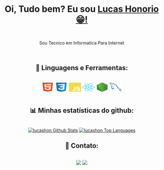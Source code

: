 <div>
  <h1 align="center">
    Oi, Tudo bem? Eu sou 
    <a href="https://www.linkedin.com/in/lucas-honorio-40a624295/" target="_blank">Lucas Honorio 😁!</a>
  </h1><br>
  <div align="center">
    <p>Sou Tecnico em Informatica Para Internet </p>
  </div>
</div>

<div align="center" valign="top"><br>
  <h2>🚀 Linguagens e Ferramentas:</h2><br>
  <img align="center" alt="HTML" height="30" width="40" src="https://raw.githubusercontent.com/devicons/devicon/master/icons/html5/html5-original.svg">
  <img align="center" alt="CSS" height="30" width="40" src="https://raw.githubusercontent.com/devicons/devicon/master/icons/css3/css3-original.svg">
  <img align="center" alt="Js" height="30" width="40" src="https://raw.githubusercontent.com/devicons/devicon/master/icons/javascript/javascript-plain.svg">
  <img align="center" alt="React" height="30" width="40" src="https://github.com/devicons/devicon/blob/master/icons/react/react-original.svg">  
  <img align="center" alt="nodejs" height="30" width="40" src="https://raw.githubusercontent.com/devicons/devicon/master/icons/nodejs/nodejs-original.svg">
  <img align="center" alt="mySQL" height="30" width="40" src="https://github.com/devicons/devicon/blob/master/icons/mysql/mysql-plain.svg">
</div><br>

<div align="center">
  <h2>📊 Minhas estatísticas do github:</h2><br>
    <a href="https://github.com/lucashon/lucashon.git"><img alt="lucashon Github Stats" height="180em" width="410em" src="https://github-readme-stats.vercel.app/api?username=lucashon&show_icons=true&count_private=true&theme=holi&hide_border=true" /></a>
    <a href="https://github.com/lucashon/lucashon.git"><img alt="lucashon Top Languages" height="180em" width="410em" src="https://github-readme-stats.vercel.app/api/top-langs/?username=lucashon&langs_count=8&count_private=true&layout=compact&theme=holi&hide_border=true&" /></a>
</div>

<div align="center">
  <h2>📧 Contato:</h2><br>
  <a href="https://www.linkedin.com/in/lucas-honorio-40a624295/" target="_blank"><img src="https://img.shields.io/badge/-LinkedIn-%230077B5?style=for-the-badge&logo=linkedin&logoColor=white" target="_blank"></a> 
  <a href="mailto:lucas.honorio2916@gmail.com"><img src="https://img.shields.io/badge/-Gmail-%23333?style=for-the-badge&logo=gmail&logoColor=red" target="_blank"></a>
</div>
